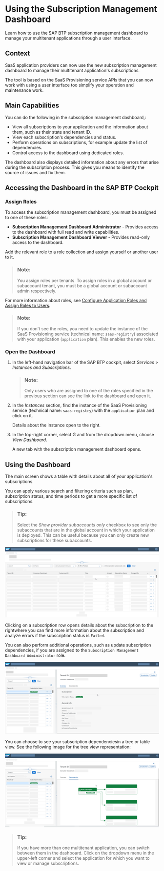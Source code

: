 <!-- loio434be695f9e946ccb4c28911dd1e16d0 -->

<link rel="stylesheet" type="text/css" href="../css/sap-icons.css"/>

# Using the Subscription Management Dashboard

Learn how to use the SAP BTP subscription management dashboard to manage your multitenant applications through a user interface.



<a name="loio434be695f9e946ccb4c28911dd1e16d0__section_itk_wfd_5qb"/>

## Context

SaaS application providers can now use the new subscription management dashboard to manage their multitenant application's subscriptions.

The tool is based on the SaaS Provisioning service APIs that you can now work with using a user interface too simplify your operation and maintenance work.



<a name="loio434be695f9e946ccb4c28911dd1e16d0__section_epl_tzg_gkb"/>

## Main Capabilities

You can do the following in the subscription management dashboard,:

-   View all subscriptions to your application and the information about them, such as their state and tenant ID.
-   View each subscription's dependencies and status.
-   Perform operations on subscriptions, for example update the list of dependencies.
-   Control access to the dashboard using dedicated roles.

The dashboard also displays detailed information about any errors that arise during the subscription process. This gives you means to identify the source of issues and fix them.



<a name="loio434be695f9e946ccb4c28911dd1e16d0__section_ut1_kwv_nqb"/>

## Accessing the Dashboard in the SAP BTP Cockpit



### Assign Roles

To access the subscription management dashboard, you must be assigned to one of these roles:

-   **Subscription Management Dashboard Administrator** - Provides access to the dashboard with full read and write capabilities.
-   **Subscription Management Dashboard Viewer** - Provides read-only access to the dashboard.

Add the relevant role to a role collection and assign yourself or another user to it.

> ### Note:  
> You assign roles per tenants. To assign roles in a global account or subaccount tenant, you must be a global account or subaccount admin respectively.

For more information about roles, see [Configure Application Roles and Assign Roles to Users](https://help.sap.com/viewer/65de2977205c403bbc107264b8eccf4b/Cloud/en-US/56a71531fc154717bf221f9e293ba215.html).

> ### Note:  
> If you don't see the roles, you need to update the instance of the SaaS Provisioning service \(technical name: `saas-registry`\) associated with your application \(`application` plan\). This enables the new roles.



### Open the Dashboard

1.  In the left-hand navigation bar of the SAP BTP cockpit, select *Services* \> *Instances and Subscriptions*.

    > ### Note:  
    > Only users who are assigned to one of the roles specified in the previous section can see the link to the dashboard and open it.

2.  In the *Instances* section, find the instance of the SaaS Provisioning service \(technical name: `saas-registry`\) with the `application` plan and click on it.

    Details about the instance open to the right.

3.  In the top-right corner, select <span class="SAP-icons"></span> and from the dropdown menu, choose *View Dashboard*.

    A new tab with the subscription management dashboard opens.




<a name="loio434be695f9e946ccb4c28911dd1e16d0__section_rbk_myv_nqb"/>

## Using the Dashboard

The main screen shows a table with details about all of your application's subscriptions.

You can apply various search and filtering criteria such as plan, subscription status, and time periods to get a more specific list of subscriptions.

> ### Tip:  
> Select the *Show provider subaccounts only* checkbox to see only the subaccounts that are in the global account in which your application is deployed. This can be useful because you can only create new subscriptions for these subaccounts.

 ![](images/For_Dashboard1_c5bee05.png) 

Clicking on a subscription row opens details about the subscription to the rightwhere you can find more information about the subscription and analyze errors if the subscription status is `Failed`.

You can also perform additional operations, such as update subscription dependencies, if you are assigned to the `Subscription Management Dashboard Administrator` role.

 ![](images/For_Dashboard2_9b943b5.png) 

You can choose to see your subscription dependenciesin a tree or table view. See the following image for the tree view representation:

 ![](images/For_Dashboard3_8ff2261.png) 

> ### Tip:  
> If you have more than one multitenant application, you can switch between them in the dashboard. Click on the dropdown menu in the upper-left corner and select the application for which you want to view or manage subscriptions.

